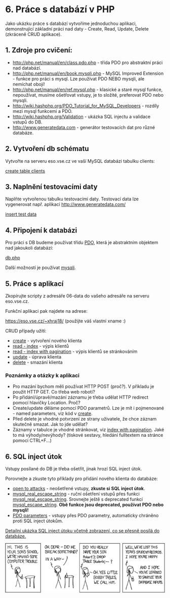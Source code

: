 # 6. Práce s databází v PHP

Jako ukázku práce s databází vytvoříme jednoduchou aplikaci, demonstrující základní práci nad daty - Create, Read, Update, Delete (zkráceně CRUD aplikace).

## 1. Zdroje pro cvičení:

* http://php.net/manual/en/class.pdo.php - třída PDO pro abstraktní práci nad databází.
* http://php.net/manual/en/book.mysqli.php - MySQL Improved Extension - funkce pro práci s mysql. Lze používat PDO NEBO mysqli, ale nemíchat obojí!
* http://php.net/manual/en/ref.mysql.php - klasické a staré mysql funkce, nepoužívat, musíme ošetřovat vstupy, je to složité, preferovat PDO nebo mysqli.
* http://wiki.hashphp.org/PDO_Tutorial_for_MySQL_Developers - rozdíly mezi mysql funkcemi a PDO.
* http://wiki.hashphp.org/Validation - ukázka SQL injectu a validace vstupů do DB.
* http://www.generatedata.com - generátor testovacích dat pro různé databáze.

## 2. Vytvoření db schématu

Vytvořte na serveru eso.vse.cz ve vaší MySQL databázi tabulku clients:

[create table clients](./06-schema.sql)

## 3. Naplnění testovacími daty

Naplňte vytvořenou tabulku testovacími daty. Testovací data lze vygenerovat např. aplikací http://www.generatedata.com/

[insert test data](./06-data.sql)

## 4. Připojení k databázi

Pro práci s DB budeme používat třídu [PDO](http://php.net/manual/en/class.pdo.php), která je abstraktním objektem nad jakoukoli databází:

[db.php](./06-app/db.php)

Další možností je používat [mysqli](http://php.net/manual/en/book.mysqli.php).

## 5. Práce s aplikací

Zkopírujte scripty z adresáře 06-data do vašeho adresáře na serveru eso.vse.cz.

Funkční aplikaci pak najdete na adrese:

https://eso.vse.cz/~xhraj18/ (použijte váš vlastní xname :)

CRUD případy užití:

* [create](./06-app/new_prepare.php) - vytvoření nového klienta
* [read - index](./06-app/index.php) - výpis klientů
* [read - index with pagination](./06-app/index_with_pagination.php) - výpis klientů se stránkováním
* [update](./06-app/update.php) - úprava klienta
* [delete](./06-app/delete.php) - smazání klienta

### Poznámky a otázky k aplikaci

* Pro mazání bychom měli používat HTTP POST (proč?). V příkladu je použit HTTP GET. Co třeba web roboti?
* Po přidání/úpravě/mazání záznamu je třeba udělat HTTP redirect pomocí hlavičky Location. Proč?
* Create/update děláme pomocí PDO parametrů. Lze je mít i pojmenované  - named parameters, viz kód v [create](./06-app/new_prepare.php).
* Před delete je vhodné potvrzení ze strany uživatele, že chce záznam skutečně smazat. Jak to jde udělat?
* Záznamy v tabulce je vhodné stránkovat, viz [index with pagination](./06-app/index_with_pagination.php). Jaké to má výhody/nevýhody? (tiskové sestavy, hledání fulltextem na stránce pomocí CTRL+F...)

## 6. SQL inject útok

Vstupy posílané do DB je třeba ošetřit, jinak hrozí SQL inject útok.

Porovnejte a zkuste tyto příklady pro přidání nového klienta do databáze:

* [open to attacks](./06-app/new_open.php) - neošetřené vstupy, **zkuste si SQL inject útok**.
* [mysql_real_escape_string](./06-app/new_escape.php) - ruční ošetření vstupů přes funkci [mysql_real_escape_string](http://php.net/mysql_real_escape_string). Srovnejte ještě s deprecated funkcí [mysql_escape_string](http://php.net/mysql_escape_string). **Obě funkce jsou deprecated, používat PDO nebo mysqli!**
* [PDO parameters](./06-app/new_prepare.php) - vstupy přes PDO parametry, automaticky chráněno proti SQL inject útokům.

[Detailní ukázka SQL inject útoku včetně zobrazení, co se přesně posílá do databáze.](./06-app/mysql_real_escape_string.php)

![Exploits of a mom](./exploits-of-a-mom.png)




